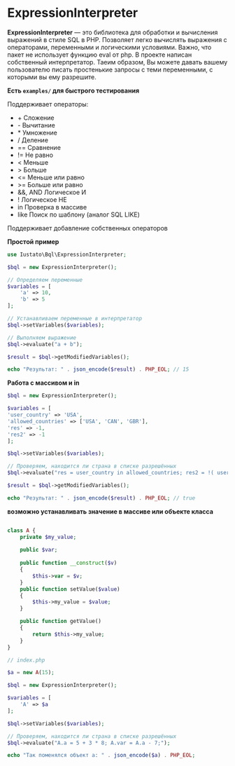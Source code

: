 # ExpressionInterpreter

**ExpressionInterpreter** — это библиотека для обработки и вычисления выражений в стиле SQL в PHP. Позволяет легко вычислять выражения с операторами, переменными и логическими условиями. Важно, что пакет не использует функцию eval от php. В проекте написан собственный интерпретатор.
Таеим образом, Вы можете давать вашему пользователю писать простенькие запросы с теми переменными, с которыми вы ему разрешите.

**Есть `examples/` для быстрого тестирования**  

Поддерживает операторы: 
+ \+	Сложение
+ \-	Вычитание
+ \*	Умножение
+ \/	Деление
+ \==	Сравнение
+ !=	Не равно
+ \<	Меньше
+ \>    Больше
+ \<=	Меньше или равно
+ \>=	Больше или равно
+ \&&, AND	Логическое И
+ !	Логическое НЕ
+ in	Проверка в массиве
+ like	Поиск по шаблону (аналог SQL LIKE)

Поддерживает добавление собственных операторов

**Простой пример**
```php
use Iustato\Bql\ExpressionInterpreter;

$bql = new ExpressionInterpreter();

// Определяем переменные
$variables = [
    'a' => 10,
    'b' => 5
];

// Устанавливаем переменные в интерпретатор
$bql->setVariables($variables);

// Выполняем выражение
$bql->evaluate("a + b");

$result = $bql->getModifiedVariables();

echo "Результат: " . json_encode($result) . PHP_EOL; // 15

```

**Работа с массивом и in**

```php
$bql = new ExpressionInterpreter();

$variables = [
'user_country' => 'USA',
'allowed_countries' => ['USA', 'CAN', 'GBR'],
'res' => -1,
'res2' => -1
];

$bql->setVariables($variables);

// Проверяем, находится ли страна в списке разрешённых
$bql->evaluate("res = user_country in allowed_countries; res2 = !( user_country in ['GBR', 'ITA', 'MDA'])");

$result = $bql->getModifiedVariables();

echo "Результат: " . json_encode($result) . PHP_EOL; // true
```

**возможно устанавливать значение в массиве или объекте класса**

```php

class A {
    private $my_value;
    
    public $var;
    
    public function __construct($v)
    {
        $this->var = $v;
    }
    public function setValue($value)
    {
        $this->my_value = $value;
    }

    public function getValue()
    {
        return $this->my_value;
    }
}

// index.php

$a = new A(15);

$bql = new ExpressionInterpreter();

$variables = [
    'A' => $a    
];

$bql->setVariables($variables);

// Проверяем, находится ли страна в списке разрешённых
$bql->evaluate("A.a = 5 + 3 * 8; A.var = A.a - 7;");

echo "Так поменялся объект a: " . json_encode($a) . PHP_EOL; 




```